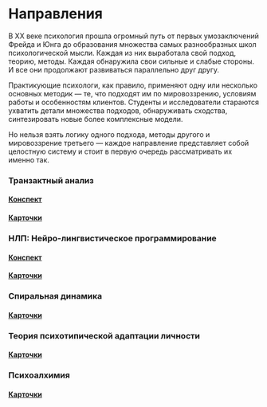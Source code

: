 # Направления

В ХХ веке психология прошла огромный путь от первых умозаключений Фрейда и Юнга до образования множества самых разнообразных школ психологической мысли. Каждая из них выработала свой подход, теорию, методы. Каждая обнаружила свои сильные и слабые стороны. И все они продолжают развиваться параллельно друг другу.

Практикующие психологи, как правило, применяют одну или несколько основных методик — те, что подходят им по мировоззрению, условиям работы и особенностям клиентов. Студенты и исследователи стараются ухватить детали множества подходов, обнаруживать сходства, синтезировать новые более комплексные модели.

Но нельзя взять логику одного подхода, методы другого и мировоззрение третьего — каждое направление представляет собой целостную систему и стоит в первую очередь рассматривать их именно так. 


### Транзактный анализ

#### [Конспект](../synopsis/transact/index.md)

#### [Карточки](../cards/transact/index.md)


### НЛП: Нейро-лингвистическое программирование

#### [Конспект](../synopsis/nlp/index.md)

#### [Карточки](../cards/nlp/index.md)


### Спиральная динамика

#### [Карточки](../cards/spiral/index.md)


### Теория психотипической адаптации личности

#### [Карточки](../cards/types/index.md)


### Психоалхимия

#### [Карточки](../cards/alchemy/index.md)

